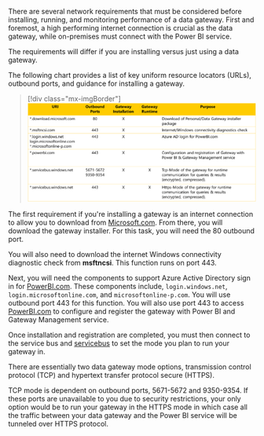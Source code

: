 There are several network requirements that must be considered before installing, running, and monitoring performance of a data gateway. First and foremost, a high performing internet connection is crucial as the data gateway, while on-premises must connect with the Power BI service.

The requirements will differ if you are installing versus just using a data gateway.

The following chart provides a list of key uniform resource locators (URLs), outbound ports, and guidance for installing a gateway.

> [!div class="mx-imgBorder"]
> [![Chart listing details to support a gateway installation.](../media/details-gateway-installation.png)](../media/details-gateway-installation.png#lightbox)

The first requirement if you're installing a gateway is an internet connection to allow you to download from [Microsoft.com](https://www.microsoft.com/). From there, you will download the gateway installer. For this task, you will need the 80 outbound port.

You will also need to download the internet Windows connectivity diagnostic check from **msftncsi**. This function runs on port 443.

Next, you will need the components to support Azure Active Directory sign in for [PowerBI.com](https://powerbi.microsoft.com). These components include, `login.windows.net`, `login.microsoftonline.com`, and `microsoftonline-p.com`. You will use outbound port 443 for this function. You will also use port 443 to access [PowerBI.com](https://powerbi.microsoft.com/?azure-portal=true) to configure and register the gateway with Power BI and Gateway Management service.

Once installation and registration are completed, you must then connect to the service bus and [servicebus](https://azure.microsoft.com/services/service-bus) to set the mode you plan to run your gateway in.

There are essentially two data gateway mode options, transmission control protocol (TCP) and hypertext transfer protocol secure (HTTPS).

TCP mode is dependent on outbound ports, 5671-5672 and 9350-9354. If these ports are unavailable to you due to security restrictions, your only option would be to run your gateway in the HTTPS mode in which case all the traffic between your data gateway and the Power BI service will be tunneled over HTTPS protocol.